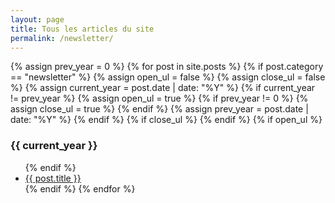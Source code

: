 ```yaml
---
layout: page
title: Tous les articles du site
permalink: /newsletter/
---
```


<article class="page">
  <div class="posts">
  {% assign prev_year = 0 %}
  {% for post in site.posts %}
    {% if post.category == "newsletter" %}
      {% assign open_ul = false %}
      {% assign close_ul = false %}
      {% assign current_year = post.date | date: "%Y"  %}
      {% if current_year != prev_year %}
        {% assign open_ul = true %}
        {% if prev_year != 0 %}
          {% assign close_ul = true %}
        {% endif %}
        {% assign prev_year = post.date | date: "%Y"  %}
      {% endif %}
      {% if close_ul %}
        </ul>
      {% endif %}
      {% if open_ul %}
        <h3>{{ current_year }}</h3>
        <ul class="post">
      {% endif %}
        <li>
          <a href="{{ site.baseurl }}{{ post.url }}">{{ post.title }}</a>
        </li>
    {% endif %}
  {% endfor %}
  </ul>
  </div>
</article>